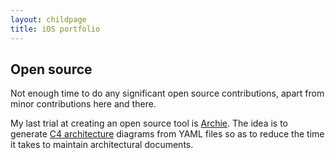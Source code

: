 ```yaml
---
layout: childpage
title: iOS portfolio
---
```


## Open source

Not enough time to do any significant open source contributions, apart from minor
contributions here and there.

My last trial at creating an open source tool is [Archie](https://github.com/joseprl89/Archie).
The idea is to generate [C4 architecture](https://www.structurizr.com/help/c4) diagrams
from YAML files so as to reduce the time it takes to maintain architectural documents.
